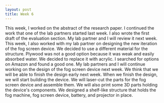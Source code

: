 ```yaml
---
layout: post
title: Week 6
---
```


This week, I worked on the abstract of the research paper. I continued the work that one of the lab partners started last week. I also wrote the first draft of the evaluation section. My lab partner and I will review it next week.
This week, I also worked with my lab partner on designing the new iteration of the fog screen device. We decided to use a different material for the structure. Plywood was not a good option because it was weak and easily absorbed water. We decided to replace it with acrylic. I searched for options on Amazon and found a good one. 
My lab partners and I will continue working on the design of the fog screen device next week. We think that we will be able to finish the design early next week. When we finish the design, we will start building the device. We will laser-cut the parts for the fog screen device and assemble them. We will also print some 3D parts holding the device's components. We designed a shelf-like structure that holds the fog machine, fog screen device, battery, and projector in place. 